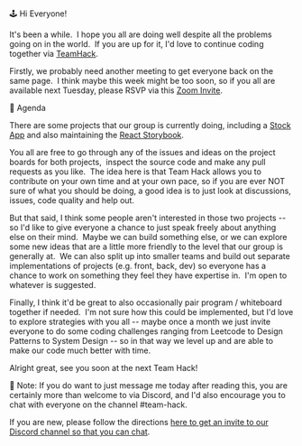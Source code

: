 🕹 Hi Everyone!

It's been a while.  I hope you all are doing well despite all the problems going on in the world.  If you are up for it, I'd love to continue coding together via [TeamHack](https://github.com/team-hack).

Firstly, we probably need another meeting to get everyone back on the same page.  I think maybe this week might be too soon, so if you all are available next Tuesday, please RSVP via this [Zoom Invite](https://zoom.us/meeting/register/tJMrdeqvqjwpGd0044FYHbQHLe1UrHCex6c4).

🤖 Agenda

There are some projects that our group is currently doing, including a [Stock App](https://github.com/team-hack/stockapp) and also maintaining the [React Storybook](https://github.com/team-hack/react-components).

You all are free to go through any of the issues and ideas on the project boards for both projects,  inspect the source code and make any pull requests as you like.  The idea here is that Team Hack allows you to contribute on your own time and at your own pace, so if you are ever NOT sure of what you should be doing, a good idea is to just look at discussions, issues, code quality and help out.

But that said, I think some people aren't interested in those two projects -- so I'd like to give everyone a chance to just speak freely about anything else on their mind.  Maybe we can build something else, or we can explore some new ideas that are a little more friendly to the level that our group is generally at.  We can also split up into smaller teams and build out separate implementations of projects (e.g. front, back, dev) so everyone has a chance to work on something they feel they have expertise in.  I'm open to whatever is suggested.

Finally, I think it'd be great to also occasionally pair program / whiteboard together if needed.  I'm not sure how this could be implemented, but I'd love to explore strategies with you all -- maybe once a month we just invite everyone to do some coding challenges ranging from Leetcode to Design Patterns to System Design -- so in that way we level up and are able to make our code much better with time.

Alright great, see you soon at the next Team Hack!

🤔 Note: If you do want to just message me today after reading this, you are certainly more than welcome to via Discord, and I'd also encourage you to chat with everyone on the channel #team-hack.

If you are new, please follow the directions [here to get an invite to our Discord channel so that you can chat](https://discord.gg/cZaysF33Ge).

